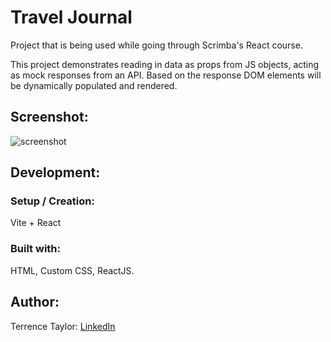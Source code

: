 # Travel Journal
Project that is being used while going through Scrimba's React course.

This project demonstrates reading in data as props from JS objects, acting as mock responses from an API.
Based on the response DOM elements will be dynamically populated and rendered.

## Screenshot:
![screenshot](https://i.imgur.com/yOYF4c8.png)

## Development:
### Setup / Creation: 
Vite + React
### Built with: 
HTML, Custom CSS, ReactJS.


## Author:
Terrence Taylor: [LinkedIn](https://www.linkedin.com/in/terrence-taylor-863ab71a7/)

